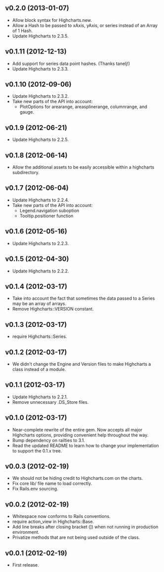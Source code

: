 ## v0.2.0 (2013-01-07) ##

* Allow block syntax for Highcharts.new.
* Allow a Hash to be passed to xAxis, yAxis, or series instead of an Array of 1 Hash.
* Update Highcharts to 2.3.5.

## v0.1.11 (2012-12-13) ##

* Add support for series data point hashes. (Thanks tanelj!)
* Update Highcharts to 2.3.3.

## v0.1.10 (2012-09-06) ##

* Update Highcharts to 2.3.2.
* Take new parts of the API into account:
  * PlotOptions for arearange, areasplinerange, columnrange, and gauge.

## v0.1.9 (2012-06-21) ##

* Update Highcharts to 2.2.5.

## v0.1.8 (2012-06-14) ##

* Allow the additional assets to be easily accessible within a highcharts subdirectory.

## v0.1.7 (2012-06-04) ##

* Update Highcharts to 2.2.4.
* Take new parts of the API into account:
  * Legend.navigation suboption
  * Tooltip.positioner function

## v0.1.6 (2012-05-16) ##

* Update Highcharts to 2.2.3.

## v0.1.5 (2012-04-30) ##

* Update Highcharts to 2.2.2.

## v0.1.4 (2012-03-17) ##

* Take into account the fact that sometimes the data passed to a Series may be an array of arrays.
* Remove Highcharts::VERSION constant.

## v0.1.3 (2012-03-17) ##

* require Highcharts::Series.

## v0.1.2 (2012-03-17) ##

* We didn't change the Engine and Version files to make Highcharts a class instead of a module.

## v0.1.1 (2012-03-17) ##

* Update Highcharts to 2.2.1.
* Remove unnecessary .DS_Store files.

## v0.1.0 (2012-03-17) ##

* Near-complete rewrite of the entire gem. Now accepts all major Highcharts options, providing convenient help throughout the way.
* Bump dependency on railties to 3.1.
* Read the updated README to learn how to change your implementation to support the 0.1.x tree.

## v0.0.3 (2012-02-19) ##

* We should not be hiding credit to Highcharts.com on the charts.
* Fix core lib/ file name to load correctly.
* Fix Rails.env sourcing.

## v0.0.2 (2012-02-19) ##

* Whitespace now conforms to Rails conventions.
* require action_view in Highcharts::Base.
* Add line breaks after closing bracket (]) when not running in production environment.
* Privatize methods that are not being used outside of the class.

## v0.0.1 (2012-02-19) ##

* First release.
